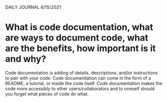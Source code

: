 DAILY JOURNAL 6/15/2021

# What is code documentation, what are ways to document code, what are the benefits, how important is it and why?

Code documentation is adding of details, descriptions, and/or instructions to pair with your code. Code documentiation can come in the form of a README, a tutorial, or inside the code itself. Code documentation makes the code more accessibly to other users/collaborators and to oneself should you forget what pieces of code do what.
